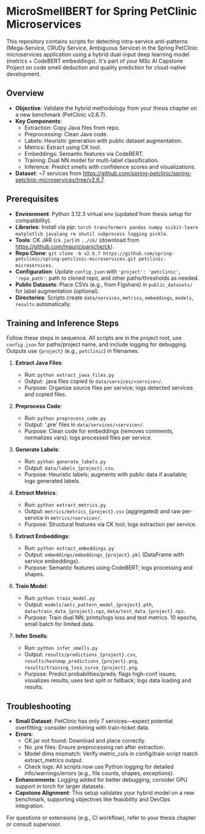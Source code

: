 # MicroSmellBERT for Spring PetClinic Microservices

This repository contains scripts for detecting intra-service anti-patterns (Mega-Service, CRUDy Service, Ambiguous Service) in the Spring PetClinic microservices application using a hybrid dual-input deep learning model (metrics + CodeBERT embeddings). It's part of your MSc AI Capstone Project on code smell deduction and quality prediction for cloud-native development.

## Overview
- **Objective**: Validate the hybrid methodology from your thesis chapter on a new benchmark (PetClinic v2.6.7).
- **Key Components**:
  - Extraction: Copy Java files from repo.
  - Preprocessing: Clean Java code.
  - Labels: Heuristic generation with public dataset augmentation.
  - Metrics: Extract using CK tool.
  - Embeddings: Semantic features via CodeBERT.
  - Training: Dual NN model for multi-label classification.
  - Inference: Predict smells with confidence scores and visualizations.
- **Dataset**: ~7 services from https://github.com/spring-petclinic/spring-petclinic-microservices/tree/v2.6.7.

## Prerequisites
- **Environment**: Python 3.12.3 virtual env (updated from thesis setup for compatibility).
- **Libraries**: Install via pip: `torch transformers pandas numpy scikit-learn matplotlib javalang re shutil subprocess logging pickle`.
- **Tools**: CK JAR (`ck.jar`) in `../ck/` (download from https://github.com/mauricioaniche/ck).
- **Repo Clone**: `git clone -b v2.6.7 https://github.com/spring-petclinic/spring-petclinic-microservices.git petclinic-microservices`.
- **Configuration**: Update `config.json` with `'project': 'petclinic'`, `'repo_path'`: path to cloned repo, and other paths/thresholds as needed.
- **Public Datasets**: Place CSVs (e.g., from Figshare) in `public_datasets/` for label augmentation (optional).
- **Directories**: Scripts create `data/services`, `metrics`, `embeddings`, `models`, `results` automatically.

## Training and Inference Steps
Follow these steps in sequence. All scripts are in the project root, use `config.json` for paths/project name, and include logging for debugging. Outputs use `{project}` (e.g., `petclinic`) in filenames.

1. **Extract Java Files**:
   - Run: `python extract_java_files.py`
   - Output: .java files copied to `data/services/<service>/`.
   - Purpose: Organize source files per service; logs detected services and copied files.

2. **Preprocess Code**:
   - Run: `python preprocess_code.py`
   - Output: '.pre' files in `data/services/<service>/`.
   - Purpose: Clean code for embeddings (removes comments, normalizes vars); logs processed files per service.

3. **Generate Labels**:
   - Run: `python generate_labels.py`
   - Output: `data/labels_{project}.csv`.
   - Purpose: Heuristic labels; augments with public data if available; logs generated labels.

4. **Extract Metrics**:
   - Run: `python extract_metrics.py`
   - Output: `metrics/metrics_{project}.csv` (aggregated) and raw per-service in `metrics/<service>/`.
   - Purpose: Structural features via CK tool; logs extraction per service.

5. **Extract Embeddings**:
   - Run: `python extract_embeddings.py`
   - Output: `embeddings/embeddings_{project}.pkl` (DataFrame with service embeddings).
   - Purpose: Semantic features using CodeBERT; logs processing and shapes.

6. **Train Model**:
   - Run: `python train_model.py`
   - Output: `models/anti_pattern_model_{project}.pth`, `data/train_data_{project}.npz`, `data/test_data_{project}.npz`.
   - Purpose: Train dual NN; prints/logs loss and test metrics. 10 epochs, small batch for limited data.

7. **Infer Smells**:
   - Run: `python infer_smells.py`
   - Output: `results/predictions_{project}.csv`, `results/heatmap_predictions_{project}.png`, `results/training_loss_curve_{project}.png`.
   - Purpose: Predict probabilities/preds; flags high-conf issues; visualizes results; uses test split or fallback; logs data loading and results.

## Troubleshooting
- **Small Dataset**: PetClinic has only 7 services—expect potential overfitting; consider combining with train-ticket data.
- **Errors**:
  - CK.jar not found: Download and place correctly.
  - No .pre files: Ensure preprocessing ran after extraction.
  - Model dims mismatch: Verify metric_cols in config/train script match extract_metrics output.
  - Check logs: All scripts now use Python logging for detailed info/warnings/errors (e.g., file counts, shapes, exceptions).
- **Enhancements**: Logging added for better debugging; consider GPU support in torch for larger datasets.
- **Capstone Alignment**: This setup validates your hybrid model on a new benchmark, supporting objectives like feasibility and DevOps integration.

For questions or extensions (e.g., CI workflow), refer to your thesis chapter or consult supervisor.